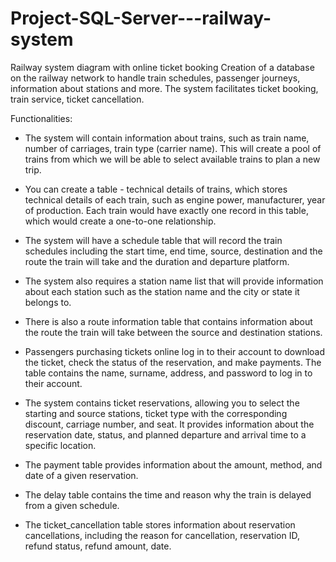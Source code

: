 # Project-SQL-Server---railway-system
Railway system diagram with online ticket booking
Creation of a database on the railway network to handle train schedules, passenger journeys, information about stations and more. The system facilitates ticket booking, train service, ticket cancellation.

Functionalities:
- The system will contain information about trains, such as train name, number of carriages, train type (carrier name). This will create a pool of trains from which we will be able to select available trains to plan a new trip.

- You can create a table - technical details of trains, which stores technical details of each train, such as engine power, manufacturer, year of production. Each train would have exactly one record in this table, which would create a one-to-one relationship.
- The system will have a schedule table that will record the train schedules including the start time, end time, source, destination and the route the train will take and the duration and departure platform. 
- The system also requires a station name list that will provide information about each station such as the station name and the city or state it belongs to. 
- There is also a route information table that contains information about the route the train will take between the source and destination stations.
- Passengers purchasing tickets online log in to their account to download the ticket, check the status of the reservation, and make payments. The table contains the name, surname, address, and password to log in to their account.
- The system contains ticket reservations, allowing you to select the starting and source stations, ticket type with the corresponding discount, carriage number, and seat. It provides information about the reservation date, status, and planned departure and arrival time to a specific location.
- The payment table provides information about the amount, method, and date of a given reservation.
- The delay table contains the time and reason why the train is delayed from a given schedule.
- The ticket_cancellation table stores information about reservation cancellations, including the reason for cancellation, reservation ID, refund status, refund amount, date.
